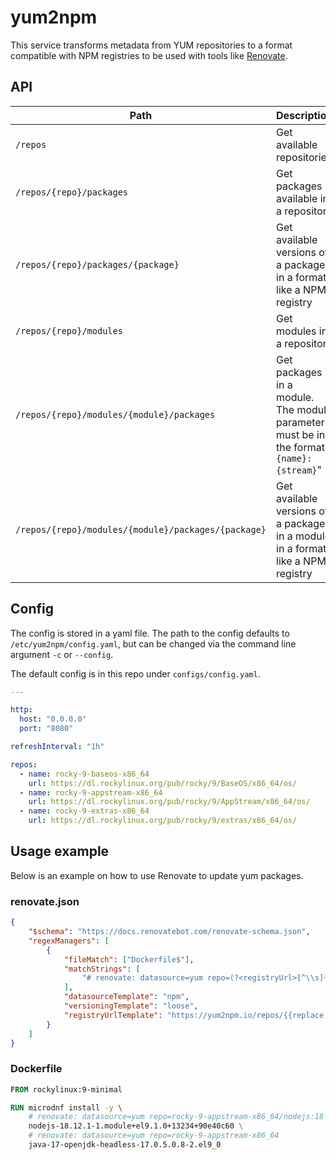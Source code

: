 # yum2npm

This service transforms metadata from YUM repositories to a
format compatible with NPM registries to be used with tools
like [Renovate](https://github.com/renovatebot/renovate).

## API

| Path                                                | Description                                                                              |
|-----------------------------------------------------|------------------------------------------------------------------------------------------|
| `/repos`                                            | Get available repositories                                                               |
| `/repos/{repo}/packages`                            | Get packages available in a repository                                                   |
| `/repos/{repo}/packages/{package}`                  | Get available versions of a package in a format like a NPM registry                      |
| `/repos/{repo}/modules`                             | Get modules in a repository                                                              |
| `/repos/{repo}/modules/{module}/packages`           | Get packages in a module. The module parameter must be in the format "`{name}:{stream}`" |
| `/repos/{repo}/modules/{module}/packages/{package}` | Get available versions of a package in a module in a format like a NPM registry          |

## Config

The config is stored in a yaml file. The path to the config defaults to `/etc/yum2npm/config.yaml`,
but can be changed via the command line argument `-c` or `--config`.

The default config is in this repo under `configs/config.yaml`.

```yaml
---

http:
  host: "0.0.0.0"
  port: "8080"

refreshInterval: "1h"

repos:
  - name: rocky-9-baseos-x86_64
    url: https://dl.rockylinux.org/pub/rocky/9/BaseOS/x86_64/os/
  - name: rocky-9-appstream-x86_64
    url: https://dl.rockylinux.org/pub/rocky/9/AppStream/x86_64/os/
  - name: rocky-9-extras-x86_64
    url: https://dl.rockylinux.org/pub/rocky/9/extras/x86_64/os/
```

## Usage example

Below is an example on how to use Renovate to update yum packages.

### renovate.json

```json
{
    "$schema": "https://docs.renovatebot.com/renovate-schema.json",
    "regexManagers": [
        {
            "fileMatch": ["Dockerfile$"],
            "matchStrings": [
                "# renovate: datasource=yum repo=(?<registryUrl>[^\\s]+)\\s+(?<depName>[^\\s]+)-(?<currentValue>[^\\s-]+-[^\\s-]+)"
            ],
            "datasourceTemplate": "npm",
            "versioningTemplate": "loose",
            "registryUrlTemplate": "https://yum2npm.io/repos/{{replace '/' '/modules/' registryUrl}}/packages"
        }
    ]
}
```

### Dockerfile

```Dockerfile
FROM rockylinux:9-minimal

RUN microdnf install -y \
    # renovate: datasource=yum repo=rocky-9-appstream-x86_64/nodejs:18
    nodejs-18.12.1-1.module+el9.1.0+13234+90e40c60 \
    # renovate: datasource=yum repo=rocky-9-appstream-x86_64
    java-17-openjdk-headless-17.0.5.0.8-2.el9_0
```
